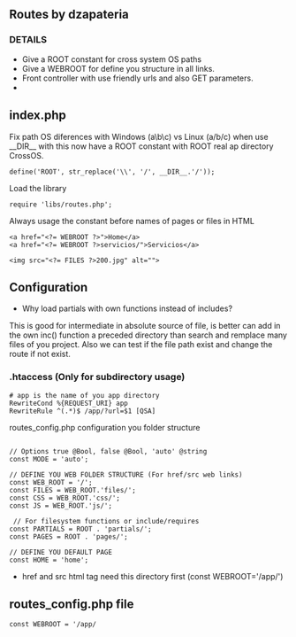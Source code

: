 ## Routes by dzapateria

### DETAILS

- Give a ROOT constant for cross system OS paths
- Give a WEBROOT for define you structure in all links.
- Front controller with use friendly urls and also GET parameters.
- 


## index.php
Fix path OS diferences with Windows (a\b\c) vs Linux (a/b/c) when use \_\_DIR\_\_ 
with this now have a ROOT constant with ROOT real ap directory CrossOS. 
```
define('ROOT', str_replace('\\', '/', __DIR__.'/'));
```
Load the library

``` 
require 'libs/routes.php';
```

Always usage the constant before names of pages or files in HTML
``` 
<a href="<?= WEBROOT ?>">Home</a>
<a href="<?= WEBROOT ?>servicios/">Servicios</a>

<img src="<?= FILES ?>200.jpg" alt="">
```

## Configuration

- Why load partials with own functions instead of includes?

This is good for intermediate in absolute source of file, is better can add in the own inc() function a preceded directory than search and remplace many files of you project. 
Also we can test if the file path exist and change the route if not exist.
### .htaccess (Only for subdirectory usage)

``` 
# app is the name of you app directory
RewriteCond %{REQUEST_URI} app
RewriteRule ^(.*)$ /app/?url=$1 [QSA]
```

routes_config.php configuration you folder structure 
``` 

// Options true @Bool, false @Bool, 'auto' @string
const MODE = 'auto';

// DEFINE YOU WEB FOLDER STRUCTURE (For href/src web links)
const WEB_ROOT = '/';
const FILES = WEB_ROOT.'files/';
const CSS = WEB_ROOT.'css/';
const JS = WEB_ROOT.'js/';

 // For filesystem functions or include/requires
const PARTIALS = ROOT . 'partials/';
const PAGES = ROOT . 'pages/';

// DEFINE YOU DEFAULT PAGE
const HOME = 'home';

```


- href and src html tag need this directory first (const WEBROOT='/app/')


## routes_config.php file

``` 
const WEBROOT = '/app/
```


